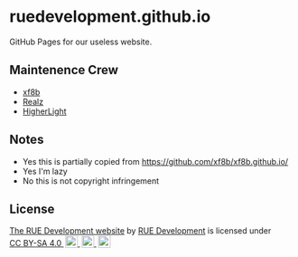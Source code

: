 # ruedevelopment.github.io

GitHub Pages for our useless website.

## Maintenence Crew

- [xf8b](https://github.com/xf8b/)
- [Realz](https://github.com/KingRealzYT)
- [HigherLight](https://github.com/HigherLightStudio)

## Notes

- Yes this is partially copied from <https://github.com/xf8b/xf8b.github.io/>
- Yes I'm lazy
- No this is not copyright infringement

## License

<p>
    <a property="dct:title" rel="cc:attributionURL" href="https://ruedevelopment.github.io/">The RUE Development website</a>
    by
    <a rel="cc:attributionURL dct:creator" property="cc:attributionName" href="https://github.com/ruedevelopment/">RUE Development</a>
    is licensed under
    <a href="http://creativecommons.org/licenses/by-sa/4.0/" target="_blank" rel="license noopener noreferrer" style="display:inline-block;">CC BY-SA 4.0
        <img style="height:22px!important;margin-left:3px;vertical-align:text-bottom;" src="https://mirrors.creativecommons.org/presskit/icons/cc.svg" alt="CC symbol" width="22" height="22">
        <img style="height:22px!important;margin-left:3px;vertical-align:text-bottom;" src="https://mirrors.creativecommons.org/presskit/icons/by.svg" alt="Attribution symbol" width="22" height="22">
        <img style="height:22px!important;margin-left:3px;vertical-align:text-bottom;" src="https://mirrors.creativecommons.org/presskit/icons/sa.svg" alt="ShareAlike symbol" width="22" height="22">
    </a>
</p>
